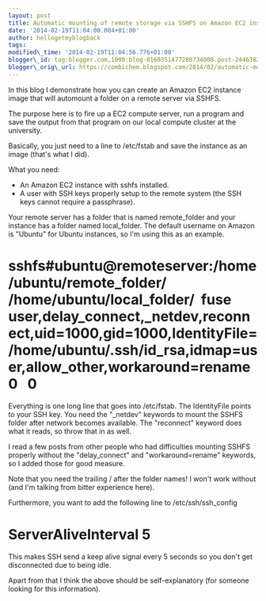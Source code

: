 ```yaml
---
layout: post
title: Automatic mounting of remote storage via SSHFS on Amazon EC2 instances
date: '2014-02-19T11:04:00.004+01:00'
author: hellogetmyblogback
tags:
modified\_time: '2014-02-19T11:04:56.776+01:00'
blogger\_id: tag:blogger.com,1999:blog-8160351477288734008.post-2446382380226116797
blogger\_orig\_url: https://combichem.blogspot.com/2014/02/automatic-mounting-of-remote-storage.html
---
```


In this blog I demonstrate how you can create an Amazon EC2 instance image that will automount a folder on a remote server via SSHFS.

The purpose here is to fire up a EC2 compute server, run a program and save the output from that program on our local compute cluster at the university.

Basically, you just need to a line to /etc/fstab and save the instance as an image (that's what I did).





What you need:



* An Amazon EC2 instance with sshfs installed.
* A user with SSH keys properly setup to the remote system (the SSH keys cannot require a passphrase).


Your remote server has a folder that is named remote\_folder and your instance has a folder named local\_folder. The default username on Amazon is "Ubuntu" for Ubuntu instances, so I'm using this as an example.



# sshfs#ubuntu@remoteserver:/home/ubuntu/remote\_folder/ /home/ubuntu/local\_folder/  fuse    user,delay\_connect,\_netdev,reconnect,uid=1000,gid=1000,IdentityFile=/home/ubuntu/.ssh/id\_rsa,idmap=user,allow\_other,workaround=rename  0   0



Everything is one long line that goes into /etc/fstab. The IdentityFile points to your SSH key. You need the "\_netdev" keywords to mount the SSHFS folder after network becomes available. The "reconnect" keyword does what it reads, so throw that in as well.

I read a few posts from other people who had difficulties mounting SSHFS properly without the "delay\_connect" and "workaround=rename" keywords, so I added those for good measure.



Note that you need the trailing / after the folder names! I won't work without (and I'm talking from bitter experience here).



Furthermore, you want to add the following line to /etc/ssh/ssh\_config



# ServerAliveInterval 5



This makes SSH send a keep alive signal every 5 seconds so you don't get disconnected due to being idle.



Apart from that I think the above should be self-explanatory (for someone looking for this information).


